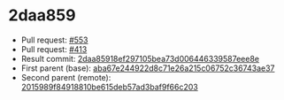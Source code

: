 # 2daa859
- Pull request: [#553](https://github.com/MarlinFirmware/Marlin/pull/553)
- Pull request: [#413](https://github.com/MarlinFirmware/Marlin/pull/413)
- Result commit: [2daa85918ef297105bea73d006446339587eee8e](https://github.com/MarlinFirmware/Marlin/commit/2daa85918ef297105bea73d006446339587eee8e)
- First parent (base): [aba67e244922d8c71e26a215c06752c36743ae37](https://github.com/MarlinFirmware/Marlin/commit/aba67e244922d8c71e26a215c06752c36743ae37)
- Second parent (remote): [2015989f84918810be615deb57ad3baf9f66c203](https://github.com/MarlinFirmware/Marlin/commit/2015989f84918810be615deb57ad3baf9f66c203)
